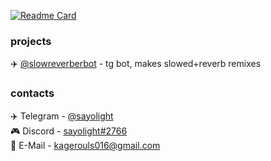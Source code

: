 [![Readme Card](https://github-readme-stats.vercel.app/api?username=sayolight&show_icons=true&theme=radical)](https://github.com/sayolight)

### projects
✈️ [@slowreverberbot](https://t.me/slowreverberbot) - tg bot, makes slowed+reverb remixes

### contacts
✈️ Telegram - [@sayolight](https://t.me/sayolight)  
🎮 Discord - [sayolight#2766](https://discord.com/users/568106703183151105)  
📧 E-Mail - [kagerouls016@gmail.com](mailto:kagerouls016@gmail.com)
